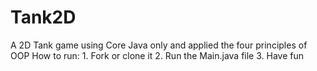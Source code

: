 # Tank2D
A 2D Tank game using Core Java only and applied the four principles of OOP
How to run:
    1. Fork or clone it
    2. Run the Main.java file
    3. Have fun
